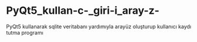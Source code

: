 # PyQt5_kullan-c-_giri-i_aray-z-
PyQt5 kullanarak sqlite veritabanı yardımıyla arayüz oluşturup kullanıcı kaydı tutma programı
